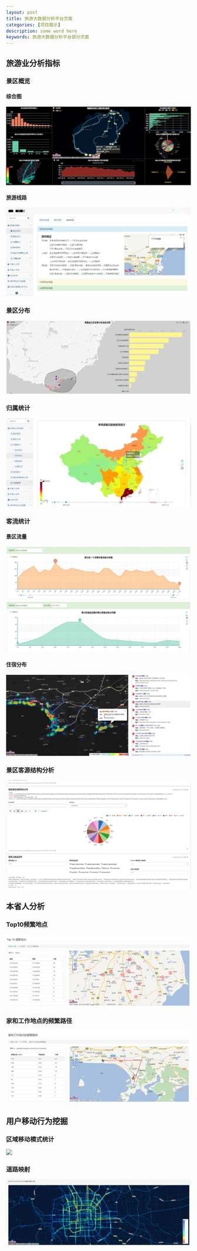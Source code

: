 ```yaml
---
layout: post
title: 旅游大数据分析平台页面
categories: [项目展示]
description: some word here
keywords: 旅游大数据分析平台部分页面
---
```


## 旅游业分析指标
### 景区概览
#### 综合图
![](/images/web/w17.png) 
#### 旅游线路
![](/images/web/w18.jpg)
### 景区分布
![](/images/web/w19.jpg)

### 归属统计
![](/images/web/w20.jpg)

### 客流统计
#### 景区流量
![](/images/web/w21.jpg)

#### 住宿分布
![](/images/web/w22.jpg)

### 景区客源结构分析
![](/images/web/w23.jpg)

## 本省人分析

### Top10频繁地点
![](/images/web/w24.jpg)
### 家和工作地点的频繁路径
![](/images/web/w25.jpg)

## 用户移动行为挖掘
### 区域移动模式统计
![](/images/web/w26.jpg)
### 道路映射
![](/images/web/w27.jpg)
